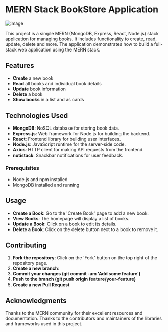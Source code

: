 # MERN Stack BookStore Application

![image](https://github.com/user-attachments/assets/3dc3afd0-b4ad-4d07-a898-b067b035c261)


This project is a simple MERN (MongoDB, Express, React, Node.js) stack application for managing books. It includes functionality to create, read, update, delete and more. The application demonstrates how to build a full-stack web application using the MERN stack.

## Features

- **Create** a new book
- **Read** all books and individual book details
- **Update** book information
- **Delete** a book
- **Show books** in a list and as cards

## Technologies Used

- **MongoDB**: NoSQL database for storing book data.
- **Express.js**: Web framework for Node.js for building the backend.
- **React**: Frontend library for building user interfaces.
- **Node.js**: JavaScript runtime for the server-side code.
- **Axios**: HTTP client for making API requests from the frontend.
- **notistack**: Snackbar notifications for user feedback.

### Prerequisites

- Node.js and npm installed
- MongoDB installed and running


## Usage

- **Create a Book**: Go to the 'Create Book' page to add a new book.
- **View Books**: The homepage will display a list of books.
- **Update a Book**: Click on a book to edit its details.
- **Delete a Book**: Click on the delete button next to a book to remove it.

## Contributing

1. **Fork the repository**: Click on the 'Fork' button on the top right of the repository page.
2. **Create a new branch**:
3. **Commit your changes (git commit -am 'Add some feature')**
4. **Push to the branch (git push origin feature/your-feature)**
4. **Create a new Pull Request**

## Acknowledgments

Thanks to the MERN community for their excellent resources and documentation.
Thanks to the contributors and maintainers of the libraries and frameworks used in this project.
